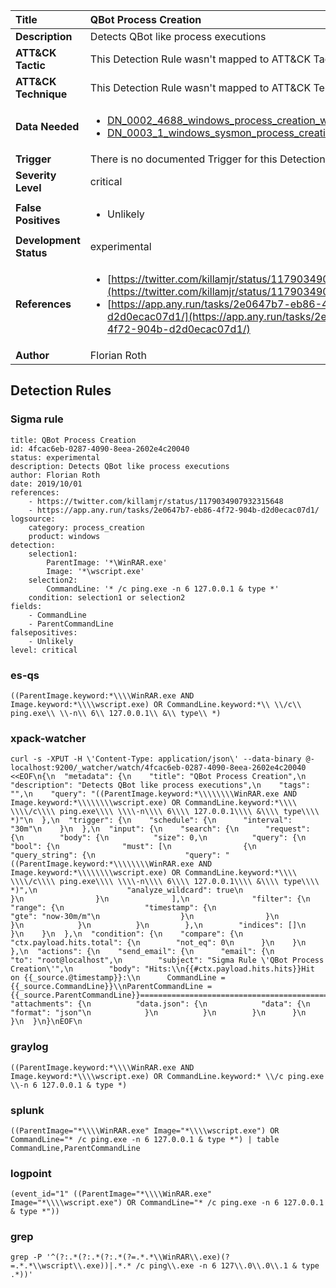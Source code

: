| Title                    | QBot Process Creation       |
|:-------------------------|:------------------|
| **Description**          | Detects QBot like process executions |
| **ATT&amp;CK Tactic**    |   This Detection Rule wasn't mapped to ATT&amp;CK Tactic yet  |
| **ATT&amp;CK Technique** |  This Detection Rule wasn't mapped to ATT&amp;CK Technique yet  |
| **Data Needed**          | <ul><li>[DN_0002_4688_windows_process_creation_with_commandline](../Data_Needed/DN_0002_4688_windows_process_creation_with_commandline.md)</li><li>[DN_0003_1_windows_sysmon_process_creation](../Data_Needed/DN_0003_1_windows_sysmon_process_creation.md)</li></ul>  |
| **Trigger**              |  There is no documented Trigger for this Detection Rule yet  |
| **Severity Level**       | critical |
| **False Positives**      | <ul><li>Unlikely</li></ul>  |
| **Development Status**   | experimental |
| **References**           | <ul><li>[https://twitter.com/killamjr/status/1179034907932315648](https://twitter.com/killamjr/status/1179034907932315648)</li><li>[https://app.any.run/tasks/2e0647b7-eb86-4f72-904b-d2d0ecac07d1/](https://app.any.run/tasks/2e0647b7-eb86-4f72-904b-d2d0ecac07d1/)</li></ul>  |
| **Author**               | Florian Roth |


## Detection Rules

### Sigma rule

```
title: QBot Process Creation
id: 4fcac6eb-0287-4090-8eea-2602e4c20040
status: experimental
description: Detects QBot like process executions
author: Florian Roth
date: 2019/10/01
references:
    - https://twitter.com/killamjr/status/1179034907932315648
    - https://app.any.run/tasks/2e0647b7-eb86-4f72-904b-d2d0ecac07d1/
logsource:
    category: process_creation
    product: windows
detection:
    selection1:
        ParentImage: '*\WinRAR.exe'
        Image: '*\wscript.exe'
    selection2:
        CommandLine: '* /c ping.exe -n 6 127.0.0.1 & type *'
    condition: selection1 or selection2
fields:
    - CommandLine
    - ParentCommandLine
falsepositives:
    - Unlikely
level: critical

```





### es-qs
    
```
((ParentImage.keyword:*\\\\WinRAR.exe AND Image.keyword:*\\\\wscript.exe) OR CommandLine.keyword:*\\ \\/c\\ ping.exe\\ \\-n\\ 6\\ 127.0.0.1\\ &\\ type\\ *)
```


### xpack-watcher
    
```
curl -s -XPUT -H \'Content-Type: application/json\' --data-binary @- localhost:9200/_watcher/watch/4fcac6eb-0287-4090-8eea-2602e4c20040 <<EOF\n{\n  "metadata": {\n    "title": "QBot Process Creation",\n    "description": "Detects QBot like process executions",\n    "tags": "",\n    "query": "((ParentImage.keyword:*\\\\\\\\WinRAR.exe AND Image.keyword:*\\\\\\\\wscript.exe) OR CommandLine.keyword:*\\\\ \\\\/c\\\\ ping.exe\\\\ \\\\-n\\\\ 6\\\\ 127.0.0.1\\\\ &\\\\ type\\\\ *)"\n  },\n  "trigger": {\n    "schedule": {\n      "interval": "30m"\n    }\n  },\n  "input": {\n    "search": {\n      "request": {\n        "body": {\n          "size": 0,\n          "query": {\n            "bool": {\n              "must": [\n                {\n                  "query_string": {\n                    "query": "((ParentImage.keyword:*\\\\\\\\WinRAR.exe AND Image.keyword:*\\\\\\\\wscript.exe) OR CommandLine.keyword:*\\\\ \\\\/c\\\\ ping.exe\\\\ \\\\-n\\\\ 6\\\\ 127.0.0.1\\\\ &\\\\ type\\\\ *)",\n                    "analyze_wildcard": true\n                  }\n                }\n              ],\n              "filter": {\n                "range": {\n                  "timestamp": {\n                    "gte": "now-30m/m"\n                  }\n                }\n              }\n            }\n          }\n        },\n        "indices": []\n      }\n    }\n  },\n  "condition": {\n    "compare": {\n      "ctx.payload.hits.total": {\n        "not_eq": 0\n      }\n    }\n  },\n  "actions": {\n    "send_email": {\n      "email": {\n        "to": "root@localhost",\n        "subject": "Sigma Rule \'QBot Process Creation\'",\n        "body": "Hits:\\n{{#ctx.payload.hits.hits}}Hit on {{_source.@timestamp}}:\\n      CommandLine = {{_source.CommandLine}}\\nParentCommandLine = {{_source.ParentCommandLine}}================================================================================\\n{{/ctx.payload.hits.hits}}",\n        "attachments": {\n          "data.json": {\n            "data": {\n              "format": "json"\n            }\n          }\n        }\n      }\n    }\n  }\n}\nEOF\n
```


### graylog
    
```
((ParentImage.keyword:*\\\\WinRAR.exe AND Image.keyword:*\\\\wscript.exe) OR CommandLine.keyword:* \\/c ping.exe \\-n 6 127.0.0.1 & type *)
```


### splunk
    
```
((ParentImage="*\\\\WinRAR.exe" Image="*\\\\wscript.exe") OR CommandLine="* /c ping.exe -n 6 127.0.0.1 & type *") | table CommandLine,ParentCommandLine
```


### logpoint
    
```
(event_id="1" ((ParentImage="*\\\\WinRAR.exe" Image="*\\\\wscript.exe") OR CommandLine="* /c ping.exe -n 6 127.0.0.1 & type *"))
```


### grep
    
```
grep -P '^(?:.*(?:.*(?:.*(?=.*.*\\WinRAR\\.exe)(?=.*.*\\wscript\\.exe))|.*.* /c ping\\.exe -n 6 127\\.0\\.0\\.1 & type .*))'
```



